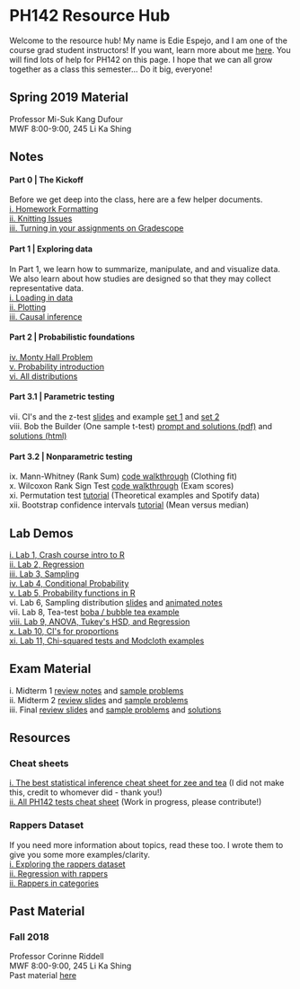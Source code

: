 # PH142 Resource Hub
Welcome to the resource hub! My name is Edie Espejo, and I am one of the course grad student instructors! If you want, learn more about me <a href="about-me">here</a>. You will find lots of help for PH142 on this page. I hope that we can all grow together as a class this semester... Do it big, everyone!

## Spring 2019 Material
Professor Mi-Suk Kang Dufour  
MWF 8:00-9:00, 245 Li Ka Shing  

## Notes
#### Part 0 | The Kickoff
Before we get deep into the class, here are a few helper documents.  
<a href="notes/formatting/formatting.html">i. Homework Formatting</a>  
<a href="notes/knitting/knitting-issues.html"> ii. Knitting Issues</a>  
<a href="notes/gradescope-tutorial/gradescope-tutorial.pdf">iii. Turning in your assignments on Gradescope</a>

#### Part 1 | Exploring data
In Part 1, we learn how to summarize, manipulate, and and visualize data. We also learn about how studies are designed so that they may collect representative data.  
<a href="notes/loading-data/loading-data.pdf">i. Loading in data</a>  
<a href="notes/plotting/plotting.pdf">ii. Plotting</a>  
<a href="notes/causal/causal.pdf">iii. Causal inference</a>  

#### Part 2 | Probabilistic foundations
<a href="https://docs.google.com/presentation/d/19UhUGQ52IAdhbgg2oLS8q5HJMnHYdrf8zkuF8CzcNUk/edit?usp=sharing">iv. Monty Hall Problem</a>  
<a href="notes/probability/probability-intro.pdf">v. Probability introduction</a>  
<a href="notes/distributions/distributions.pdf">vi. All distributions</a>  

#### Part 3.1 | Parametric testing  
vii. CI's and the z-test <a href="notes/testing/intro-to-testing.pdf">slides</a> and example <a href="notes/testing/ci-pvalue-examples.pdf">set 1</a>  and <a href="notes/testing/ci-and-z.pdf">set 2</a>  
viii. Bob the Builder (One sample t-test) <a href="notes/testing/bob-the-builder.pdf">prompt and solutions (pdf)</a> and <a href="notes/testing/bob-the-builder.html">solutions (html)</a>  

#### Part 3.2 | Nonparametric testing
ix. Mann-Whitney (Rank Sum) <a href="notes/nonparametrics/mann-whitney.html">code walkthrough</a> (Clothing fit)   
x. Wilcoxon Rank Sign Test <a href="notes/nonparametrics/rank-sign.html">code walkthrough</a> (Exam scores)  
xi. Permutation test <a href="notes/nonparametrics/permutation.html">tutorial</a> (Theoretical examples and Spotify data)  
xii. Bootstrap confidence intervals <a href="notes/nonparametrics/bootstrap.html">tutorial</a> (Mean versus median)

## Lab Demos
<a href="lab-demos/lab-1/lab-1.html">i. Lab 1, Crash course intro to R</a>  
<a href="lab-demos/lab-2/lab-2.html">ii. Lab 2, Regression</a>  
<a href="lab-demos/lab-3/lab-3.html"> iii. Lab 3, Sampling</a>  
<a href="lab-demos/lab-4/lab-4.html">iv. Lab 4, Conditional Probability</a>  
<a href="lab-demos/lab-5/lab-5.html"> v. Lab 5, Probability functions in R</a>  
vi. Lab 6, Sampling distribution <a href="lab-demos/lab-6/lab-6-condensed.pdf">slides</a> and <a href="lab-demos/lab-6/code/lab-6.html">animated notes</a>  
vii. Lab 8, Tea-test <a href="lab-demos/lab-8/lab-8.html">boba / bubble tea example</a>  
<a href="lab-demos/lab-9/lab-9.html">viii. Lab 9, ANOVA, Tukey's HSD, and Regression</a>  
<a href="lab-demos/lab-10/lab-10.html">x. Lab 10, CI's for proportions</a>  
<a href="lab-demos/lab-11/lab-11.html"> xi. Lab 11, Chi-squared tests and Modcloth examples</a>  


## Exam Material
i. Midterm 1 <a href="midterm-1/midterm-1-review.pdf">review notes</a> and <a href="midterm-1/examples/example-problem.pdf">sample problems</a>  
ii. Midterm 2 <a href="midterm-2/midterm-2-slides.html">review slides</a> and <a href="midterm-2/examples/sample-problems.html">sample problems</a>  
iii. Final <a href="https://docs.google.com/presentation/d/1XqYZv0TfD-rED3sgnqNvolkojOhZL7HvkMushdpSks8/edit#slide=id.g35f391192_00">review slides</a> and <a href="final/final-practice-problems.html">sample problems</a> and <a href="https://palautatan.github.io/ph142/final/final-practice-solutions.html">solutions</a>

## Resources
### Cheat sheets
<a href="resources/inference-cheat-sheet.pdf">i. The best statistical inference cheat sheet for zee and tea</a> (I did not make this, credit to whomever did - thank you!)  
<a href="https://docs.google.com/document/d/16l_gDma-u5_ri-KEIrmiVrXGVYt4NmZMSsIjKKsgQxQ/edit?usp=sharing">ii. All PH142 tests cheat sheet</a> (Work in progress, please contribute!)

### Rappers Dataset
If you need more information about topics, read these too. I wrote them to give you some more examples/clarity.  
<a href="notes/rappers/code/01-rappers-eda.html">i. Exploring the rappers dataset</a>  
<a href="notes/rappers/code/02-rappers-regression.html">ii. Regression with rappers</a>  
<a href="notes/rappers/code/03-categorical-data.html">ii. Rappers in categories</a>  

## Past Material

### Fall 2018
Professor Corinne Riddell  
MWF 8:00-9:00, 245 Li Ka Shing  
Past material <a href="archives/2018-fall">here</a>
